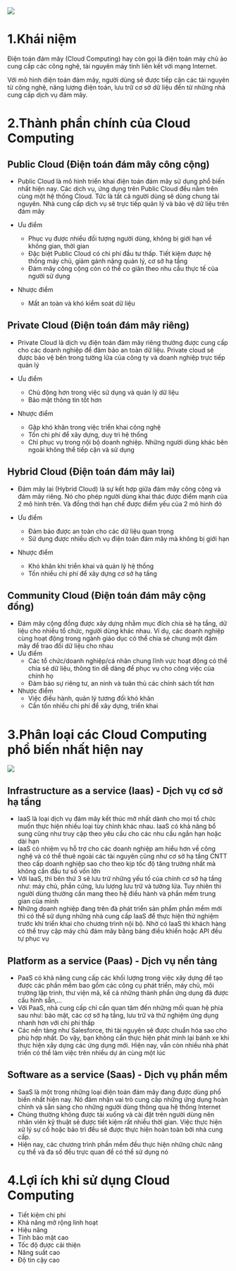<img src="https://digitalfuture.vn/wp-content/uploads/2020/12/dien-toan-dam-may-la-gi.png">

# 1.Khái niệm
Điện toán đám mây (Cloud Computing) hay còn gọi là điện toán máy chủ ảo cung cấp các công nghệ, tài nguyên máy tính liên kết với mạng Internet. 

Với mô hình điện toán đám mây, người dùng sẽ được tiếp cận các tài nguyên từ công nghệ, năng lượng điện toán, lưu trữ cơ sở dữ liệu đến từ những nhà cung cấp dịch vụ đám mây. 

# 2.Thành phần chính của Cloud Computing
## Public Cloud (Điện toán đám mây công cộng)
- Public Cloud là mô hình triển khai điện toán đám mây sử dụng phổ biến nhất hiện nay. Các dịch vụ, ứng dụng trên Public Cloud đều nằm trên cùng một hệ thống Cloud. Tức là tất cả người dùng sẽ dùng chung tài nguyên. Nhà cung cấp dịch vụ sẽ trực tiếp quản lý và bảo vệ dữ liệu trên đám mây

- Ưu điểm
  - Phục vụ được nhiều đối tượng người dùng, không bị giới hạn về không gian, thời gian
  - Đặc biệt Public Cloud có chi phí đầu tư thấp. Tiết kiệm được hệ thống máy chủ, giảm gánh nặng quản lý, cơ sở hạ tầng
  - Đám mây công cộng còn có thể co giãn theo nhu cầu thực tế của người sử dụng
- Nhược điểm
  - Mất an toàn và khó kiểm soát dữ liệu
## Private Cloud (Điện toán đám mây riêng)
- Private Cloud là dịch vụ điện toán đám mây riêng thường được cung cấp cho các doanh nghiệp để đảm bảo an toàn dữ liệu. Private cloud sẽ được bảo vệ bên trong tường lửa của công ty và doanh nghiệp trực tiếp quản lý

- Ưu điểm
  - Chủ động hơn trong việc sử dụng và quản lý dữ liệu
  - Bảo mật thông tin tốt hơn
- Nhược điểm
  - Gặp khó khăn trong việc triển khai công nghệ
  - Tốn chi phí để xây dựng, duy trì hệ thống
  - Chỉ phục vụ trong nội bộ doanh nghiệp. Những người dùng khác bên ngoài không thể tiếp cận và sử dụng
## Hybrid Cloud (Điện toán đám mây lai)
- Đám mây lai (Hybrid Cloud) là sự kết hợp giữa đám mây công cộng và đám mây riêng. Nó cho phép người dùng khai thác được điểm mạnh của 2 mô hình trên. Và đồng thời hạn chế được điểm yếu của 2 mô hình đó

- Ưu điểm
  - Đảm bảo được an toàn cho các dữ liệu quan trọng
  - Sử dụng được nhiều dịch vụ điện toán đám mây mà không bị giới hạn
- Nhược điểm
  - Khó khăn khi triển khai và quản lý hệ thống
  - Tốn nhiều chi phí để xây dựng cơ sở hạ tầng
## Community Cloud (Điện toán đám mây cộng đồng)
- Đám mây cộng đồng được xây dựng nhằm mục đích chia sẻ hạ tầng, dữ liệu cho nhiều tổ chức, người dùng khác nhau. Ví dụ, các doanh nghiệp cùng hoạt động trong ngành giáo dục có thể chia sẻ chung một đám mây để trao đổi dữ liệu cho nhau
- Ưu điểm
  - Các tổ chức/doanh nghiệp/cá nhân chung lĩnh vực hoạt động có thể chia sẻ dữ liệu, thông tin dễ dàng để phục vụ cho công việc của chính họ
  - Đảm bảo sự riêng tư, an ninh và tuân thủ các chính sách tốt hơn
- Nhược điểm
  - Việc điều hành, quản lý tương đối khó khăn
  - Cần tốn nhiều chi phí để xây dựng, triển khai
# 3.Phân loại các Cloud Computing phổ biến nhất hiện nay
<img src="https://diginet.com.vn/wp-content/uploads/2020/11/cloud-computing-va-3-dich-vu-pho-bien-cho-ban-lua-chon-3.jpg">

## Infrastructure as a service (Iaas) - Dịch vụ cơ sở hạ tầng
- IaaS là loại dịch vụ đám mây kết thúc mở nhất dành cho mọi tổ chức muốn thực hiện nhiều loại tùy chỉnh khác nhau. IaaS có khả năng bổ sung cũng như truy cập theo yêu cầu cho các nhu cầu ngắn hạn hoặc dài hạn
- IaaS có nhiệm vụ hỗ trợ cho các doanh nghiệp am hiểu hơn về công nghệ và có thể thuê ngoài các tài nguyên cũng như cơ sở hạ tầng CNTT theo cấp doanh nghiệp sao cho theo kịp tốc độ tăng trưởng nhất mà không cần đầu tư số vốn lớn
- Với IaaS, thì bên thứ 3 sẽ lưu trữ những yếu tố của chính cơ sở hạ tầng như: máy chủ, phần cứng, lưu lượng lưu trữ và tường lửa. Tuy nhiên thì người dùng thường cần mang theo hệ điều hành và phần mềm trung gian của mình
- Những doanh nghiệp đang trên đà phát triển sản phẩm phần mềm mới thì có thể sử dụng những nhà cung cấp IaaS để thực hiện thử nghiệm trước khi triển khai cho chương trình nội bộ. Nhờ có IaaS thì khách hàng có thể truy cập máy chủ đám mây bằng bảng điều khiển hoặc API đều tự phục vụ
## Platform as a service (Paas) - Dịch vụ nền tảng
- PaaS có khả năng cung cấp các khối lượng trong việc xây dựng để tạo được các phần mềm bao gồm các công cụ phát triển, máy chủ, môi trường lập trình, thư viện mã, kể cả những thành phần ứng dụng đã được cấu hình sẵn,…  
- Với PaaS, nhà cung cấp chỉ cần quan tâm đến những mối quan hệ phía sau như: bảo mật, các cơ sở hạ tầng, lưu trữ và thử nghiệm ứng dụng nhanh hơn với chi phí thấp
- Các nền tảng như Salesforce, thì tài nguyên sẽ được chuẩn hóa sao cho phù hợp nhất. Do vậy, bạn không cần thực hiện phát minh lại bánh xe khi thực hiện xây dựng các ứng dụng mới. Hiện nay, vẫn còn nhiều nhà phát triển có thể làm việc trên nhiều dự án cùng một lúc
## Software as a service (Saas) - Dịch vụ phần mềm
- SaaS là một trong những loại điện toán đám mây đang được dùng phổ biến nhất hiện nay. Nó đảm nhận vai trò cung cấp những ứng dụng hoàn chỉnh và sẵn sàng cho những người dùng thông qua hệ thống Internet
- Chúng thường không được tải xuống và cài đặt trên người dùng nên nhân viên kỹ thuật sẽ được tiết kiệm rất nhiều thời gian. Việc thực hiện xử lý sự cố hoặc bảo trì đều sẽ được thực hiện hoàn toàn bởi nhà cung cấp.
- Hiện nay, các chương trình phần mềm đều thực hiện những chức năng cụ thể và đa số đều trực quan để có thể sử dụng nó
# 4.Lợi ích khi sử dụng Cloud Computing
- Tiết kiệm chi phí
- Khả năng mở rộng linh hoạt
- Hiệu năng
- Tính bảo mật cao
- Tốc độ được cải thiện
- Năng suất cao
- Độ tin cậy cao


